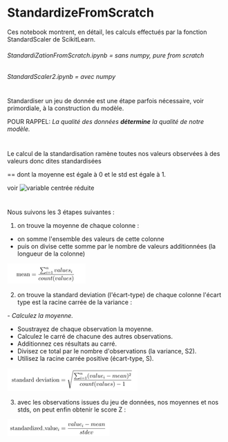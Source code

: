 # StandardizeFromScratch

Ces notebook montrent, en détail, les calculs effectués par la fonction StandardScaler de ScikitLearn.
######   StandardiZationFromScratch.ipynb = sans numpy, _pure from scratch_
######   StandardScaler2.ipynb = avec numpy

#
#
Standardiser un jeu de donnée est une étape parfois nécessaire, voir primordiale, à la construction du modèle.

POUR RAPPEL: _La qualité des données **détermine** la qualité de notre modèle._

#

Le calcul de la standardisation ramène toutes nos valeurs observées à des valeurs donc dites standardisées

 == dont la moyenne est égale à 0 et le std est égale à 1.
 
 voir ![variable centrée réduite](https://fr.wikipedia.org/wiki/Variable_centr%C3%A9e_r%C3%A9duite)
 
 #
 #
 
Nous suivons les 3 étapes suivantes : 



1. on trouve la moyenne de chaque colonne :


- on somme l'ensemble des valeurs de cette colonne 
- puis on divise cette somme par le nombre de valeurs additionnées (la longueur de la colonne)

![Means](https://raw.githubusercontent.com/BeeJasmine/StandardizeFromScratch/master/Assets/formula_mean.png)


2. on trouve la standard deviation (l'écart-type) de chaque colonne
  l'écart type est la racine carrée de la variance :


_- Calculez la moyenne._
- Soustrayez de chaque observation la moyenne.
- Calculez le carré de chacune des autres observations.
- Additionnez ces résultats au carré.
- Divisez ce total par le nombre d'observations (la variance, S2).
- Utilisez la racine carrée positive (écart-type, S).


![stds](https://raw.githubusercontent.com/BeeJasmine/StandardizeFromScratch/master/Assets/formula_std.png)


3. avec les observations issues du jeu de données, nos moyennes et nos stds, on peut enfin obtenir le score Z :

![Z](https://raw.githubusercontent.com/BeeJasmine/StandardizeFromScratch/master/Assets/formula_standardization.png)

